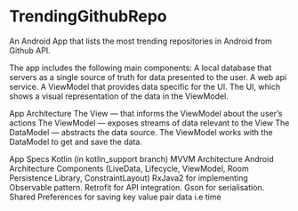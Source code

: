 # TrendingGithubRepo
An Android App that lists the most trending repositories in Android from Github API.

The app includes the following main components:
A local database that servers as a single source of truth for data presented to the user.
A web api service.
A ViewModel that provides data specific for the UI.
The UI, which shows a visual representation of the data in the ViewModel.

App Architecture
The View — that informs the ViewModel about the user’s actions
The ViewModel — exposes streams of data relevant to the View
The DataModel — abstracts the data source. The ViewModel works with the DataModel to get and save the data.

App Specs
Kotlin (in kotlin_support branch)
MVVM Architecture
Android Architecture Components (LiveData, Lifecycle, ViewModel, Room Persistence Library, ConstraintLayout)
RxJava2 for implementing Observable pattern.
Retrofit for API integration.
Gson for serialisation.
Shared Preferences for saving key value pair data i.e time 
